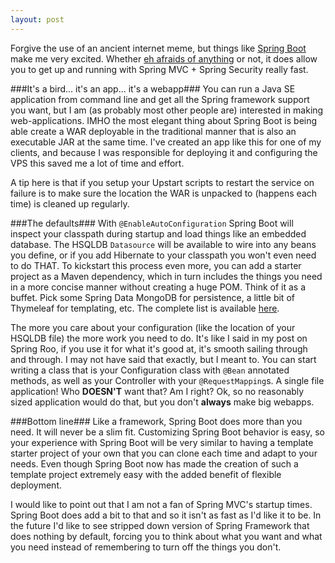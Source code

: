 ```yaml
---
layout: post
---
```

Forgive the use of an ancient internet meme, but things like [Spring Boot](http://projects.spring.io/spring-boot/) make me very excited. Whether [eh afraids of anything](http://knowyourmeme.com/memes/pretty-cool-guy) or not, it does allow you to get up and running with Spring MVC + Spring Security really fast.

###It's a bird... it's an app... it's a webapp###
You can run a Java SE application from command line and get all the Spring framework support you want, but I am (as probably most other people are) interested in making web-applications. IMHO the most elegant thing about Spring Boot is being able create a WAR deployable in the traditional manner that is also an executable JAR at the same time. I've created an app like this for one of my clients, and because I was responsible for deploying it and configuring the VPS this saved me a lot of time and effort.

A tip here is that if you setup your Upstart scripts to restart the service on failure is to make sure the location the WAR is unpacked to (happens each time) is cleaned up regularly. 

###The defaults###
With `@EnableAutoConfiguration` Spring Boot will inspect your classpath during startup and load things like an embedded database. The HSQLDB `Datasource` will be available to wire into any beans you define, or if you add Hibernate to your classpath you won't even need to do THAT. To kickstart this process even more, you can add a starter project as a Maven dependency, which in turn includes the things you need in a more concise manner without creating a huge POM. Think of it as a buffet. Pick some Spring Data MongoDB for persistence, a little bit of Thymeleaf for templating, etc. The complete list is available [here](https://github.com/spring-projects/spring-boot/tree/master/spring-boot-starters).

The more you care about your configuration (like the location of your HSQLDB file) the more work you need to do. It's like I said in my post on Spring Roo, if you use it for what it's good at, it's smooth sailing through and through. I may not have said that exactly, but I meant to. You can start writing a class that is your Configuration class with `@Bean` annotated methods, as well as your Controller with your `@RequestMapping`s. A single file application! Who **DOESN'T** want that? Am I right? Ok, so no reasonably sized application would do that, but you don't **always** make big webapps.

###Bottom line###
Like a framework, Spring Boot does more than you need. It will never be a slim fit. Customizing Spring Boot behavior is easy, so your experience with Spring Boot will be very similar to having a template starter project of your own that you can clone each time and adapt to your needs. Even though Spring Boot now has made the creation of such a template project extremely easy with the added benefit of flexible deployment.

I would like to point out that I am not a fan of Spring MVC's startup times. Spring Boot does add a bit to that and so it isn't as fast as I'd like it to be. In the future I'd like to see stripped down version of Spring Framework that does nothing by default, forcing you to think about what you want and what you need instead of remembering to turn off the things you don't.